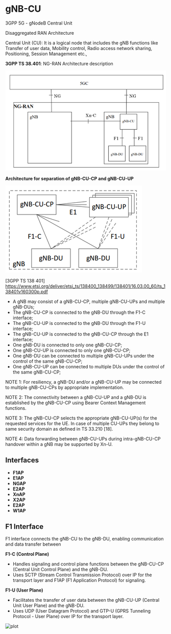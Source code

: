 # gNB-CU
3GPP 5G - gNodeB Central Unit

Disaggregated RAN Architecture

Central Unit (CU): It is a logical node that includes the gNB functions like Transfer of user data, Mobility control, Radio access network sharing, Positioning, Session Management etc.,

**3GPP TS 38.401**:  NG-RAN Architecture description

![plot](https://github.com/Anil79/gNB-CU/blob/main/ng_ran_architecture.png)

**Architecture for separation of gNB-CU-CP and gNB-CU-UP**

![plot](https://github.com/Anil79/gNB-CU/blob/main/gnb_cu.png)

[3GPP TS 138 401]
https://www.etsi.org/deliver/etsi_ts/138400_138499/138401/16.03.00_60/ts_138401v160300p.pdf

- A gNB may consist of a gNB-CU-CP, multiple gNB-CU-UPs and multiple gNB-DUs; 
- The gNB-CU-CP is connected to the gNB-DU through the F1-C interface; 
- The gNB-CU-UP is connected to the gNB-DU through the F1-U interface; 
- The gNB-CU-UP is connected to the gNB-CU-CP through the E1 interface; 
- One gNB-DU is connected to only one gNB-CU-CP; 
- One gNB-CU-UP is connected to only one gNB-CU-CP; 
- One gNB-DU can be connected to multiple gNB-CU-UPs under the control of the same gNB-CU-CP; 
- One gNB-CU-UP can be connected to multiple DUs under the control of the same gNB-CU-CP; 

NOTE 1: For resiliency, a gNB-DU and/or a gNB-CU-UP may be connected to multiple gNB-CU-CPs by appropriate implementation. 

NOTE 2: The connectivity between a gNB-CU-UP and a gNB-DU is established by the gNB-CU-CP using Bearer Context Management functions. 

NOTE 3: The gNB-CU-CP selects the appropriate gNB-CU-UP(s) for the requested services for the UE. In case of multiple CU-UPs they belong to same security domain as defined in TS 33.210 [18]. 

NOTE 4: Data forwarding between gNB-CU-UPs during intra-gNB-CU-CP handover within a gNB may be supported by Xn-U.

## Interfaces

- **F1AP**
- **E1AP**
- **NGAP**
- **E2AP**
- **XnAP**
- **X2AP**
- **E2AP**
- **W1AP**



## F1 Interface  

F1 interface connects the gNB-CU to the gNB-DU, enabling communication and data transfer between

**F1-C (Control Plane)**  
- Handles signaling and control plane functions between the gNB-CU-CP (Central Unit Control Plane) and the gNB-DU.
- Uses SCTP (Stream Control Transmission Protocol) over IP for the transport layer and F1AP (F1 Application Protocol) for signaling. 

**F1-U (User Plane)**  
- Facilitates the transfer of user data between the gNB-CU-UP (Central Unit User Plane) and the gNB-DU. 
- Uses UDP (User Datagram Protocol) and GTP-U (GPRS Tunneling Protocol - User Plane) over IP for the transport layer.



![plot](https://github.com/Anil79/gNB-CU/blob/gNB_CU_DIA.png)











